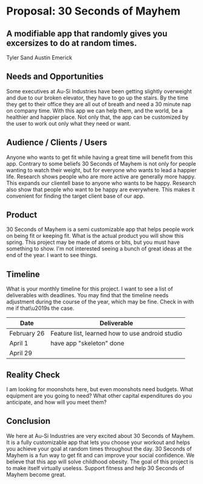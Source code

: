 # Proposal: 30 Seconds of Mayhem
## A modifiable app that randomly gives you excersizes to do at random times.
Tyler Sand
Austin Emerick

## Needs and Opportunities
Some executives at Au-Si Industries have been getting slightly overweight and due to our broken elevator, they have to go up the stairs.  By the time they get to their office they are all out of breath and need a 30 minute nap on company time.  With this app we can help them, and the world, be a healthier and happier place.  Not only that, the app can be customized by the user to work out only what they need or want.

## Audience / Clients / Users
Anyone who wants to get fit while having a great time will benefit from this app.  Contrary to some beliefs 30 Seconds of Mayhem is not only for people wanting to watch their weight, but for everyone who wants to lead a happier life.  Research shows people who are more active are generally more happy.  This expands our clientell base to anyone who wants to be happy.  Research also show that people who want to be happy are everywhere.  This makes it convenient for finding the target client base of our app.

## Product
30 Seconds of Mayhem is a semi customizable app that helps people work on being fit or keeping fit.
What is the actual product you will show this spring. This project may be made
of atoms or bits, but you must have something to show. I'm not interested
seeing a bunch of great ideas at the end of the year. I want to see things.

## Timeline
What is your monthly timeline for this project. I want to see a list of
deliverables with deadlines. You may find that the timeline needs adjustment
during the course of the year, which may be fine. Check in with me if that\u2019s
the case. 

| Date          | Deliverable                                      |
| ------------- | -------------                                    |
| February 26   | Feature list, learned how to use android studio  |
| April 1       | have app "skeleton" done                         |
| April 29      |  |

## Reality Check
I am looking for moonshots here, but even moonshots need budgets. What
equipment are you going to need? What other capital expenditures do you
anticipate, and how will you meet them?

## Conclusion
We here at Au-Si Industries are very excited about 30 Seconds of Mayhem.  It is a fully customizable app that lets you choose your workout and helps you achieve your goal at random times throughout the day.  30 Seconds of Mayhem is a fun way to get fit and can improve your social confidence.  We believe that this app will solve childhood obesity.  The goal of this project is to make itself virtually useless.  Support fitness and help 30 Seconds of Mayhem become great.